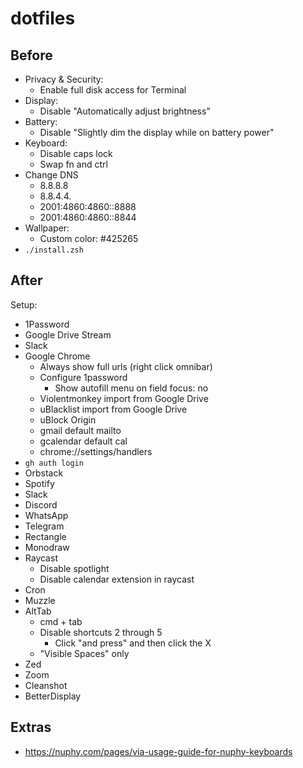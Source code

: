 # dotfiles

## Before

- Privacy & Security:
  - Enable full disk access for Terminal
- Display:
  - Disable "Automatically adjust brightness"
- Battery:
  - Disable "Slightly dim the display while on battery power"
- Keyboard:
  - Disable caps lock
  - Swap fn and ctrl
- Change DNS
  - 8.8.8.8
  - 8.8.4.4.
  - 2001:4860:4860::8888
  - 2001:4860:4860::8844
- Wallpaper:
  - Custom color: #425265
- `./install.zsh`

## After

Setup:
- 1Password
- Google Drive Stream
- Slack
- Google Chrome
  - Always show full urls (right click omnibar)
  - Configure 1password
    - Show autofill menu on field focus: no
  - Violentmonkey import from Google Drive
  - uBlacklist import from Google Drive
  - uBlock Origin
  - gmail default mailto
  - gcalendar default cal
  - chrome://settings/handlers
- `gh auth login`
- Orbstack
- Spotify
- Slack
- Discord
- WhatsApp
- Telegram
- Rectangle
- Monodraw
- Raycast
  - Disable spotlight
  - Disable calendar extension in raycast
- Cron
- Muzzle
- AltTab
  - cmd + tab
  - Disable shortcuts 2 through 5
    - Click "and press" and then click the X
  - "Visible Spaces" only
- Zed
- Zoom
- Cleanshot
- BetterDisplay

## Extras

- https://nuphy.com/pages/via-usage-guide-for-nuphy-keyboards
